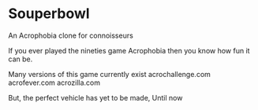 # Souperbowl
An Acrophobia clone for connoisseurs

If you ever played the nineties game Acrophobia
then you know how fun it can be.

Many versions of this game currently exist
acrochallenge.com
acrofever.com
acrozilla.com

But, the perfect vehicle has yet to be made,
Until now

